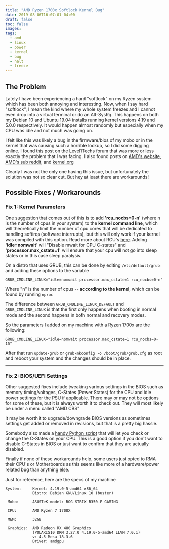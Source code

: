 ```yaml
---
title: "AMD Ryzen 1700x Softlock Kernel Bug"
date: 2019-08-06T16:07:01-04:00
draft: false
toc: false
images:
tags: 
  - amd
  - linux
  - power
  - kernel
  - bug
  - halt
  - freeze
---
```


## The Problem

Lately I have been experiencing a hard "softlock" on my Ryzen system
which has been both annoying and interesting. Now, when I say hard "softlock",
I mean the kind where my whole system freezes and I cannot even drop into a virtual terminal
or do an Alt-SysRq.
This happens on both my Debian 10 and Ubuntu 19.04 installs running kernel versions
4.19 and 5.0.0 respectively.
It would happen almost randomly but especially when my CPU was idle and not much was going on.

I felt like this was likely a bug in the firmware/bios of my mobo or
in the kernel that was causing such a horrible lockup, so I did
some digging online. I found [this](https://forum.level1techs.com/t/random-freezes-on-ryzen-in-linux-even-if-linux-is-in-vm/138913/11)
post on the Level1Techs forum that was more or less exactly the problem that I was facing.
I also found posts on [AMD's website](https://community.amd.com/thread/225795),
[AMD's sub reddit](https://www.reddit.com/r/Amd/comments/7skc45/when_is_amd_finally_going_to_fix_linux_crashing/),
and [kernel.org](https://bugzilla.kernel.org/show_bug.cgi?id=196683)

Clearly I was not the only one having this issue, but unfortunately the solution
was not so clear cut. But hey at least there are workarounds!

## Possible Fixes / Workarounds

### Fix 1: Kernel Parameters

One suggestion that comes out of this is to add
**'rcu_nocbs=0-n'** (where n is the number of cpus in your system)
to the **kernel command line**, which will theoretically
limit the number of cpu cores that will be dedicated to handling softirqs (software
interrupts), but this will only work if your kernel was compiled with this option.
Read more about RCU's [here](https://utcc.utoronto.ca/~cks/space/blog/linux/KernelRcuNocbsMeaning).
Adding **'idle=nomwait'** will "Disable mwait for CPU C-states" and **'processor.max_cstate=1'**
will ensure that your cpu will not go into sleep states or in this case sleep paralysis.

On a distro that uses GRUB, this can be done by editing `/etc/default/grub`
and adding these options to the variable

```shell
GRUB_CMDLINE_LINUX="idle=nomwait processor.max_cstate=1 rcu_nocbs=0-n"
```

Where "n" is the number of cpus -- **according to the kernel**, which can be found by running `nproc`

The difference between `GRUB_CMDLINE_LINUX_DEFAULT` and `GRUB_CMDLINE_LINUX` is that the first
only happens when booting in normal mode and the second happens in both normal and recovery modes.

So the parameters I added on my machine with a Ryzen 1700x are the following:

```shell
GRUB_CMDLINE_LINUX="idle=nomwait processor.max_cstate=1 rcu_nocbs=0-15"
```

After that run `update-grub` or `grub-mkconfig -o /boot/grub/grub.cfg` as root and reboot your system and the changes should be in place.

---

### Fix 2: BIOS/UEFI Settings

Other suggested fixes include tweaking various settings in the BIOS
such as memory timing/voltages, C-States (Power States) for the CPU
and idle power settings for the PSU if applicable.
There may or may not be options for some of these, but it is always
worth it to check out. They will most likely be under a menu called "AMD CBS"

It may be worth it to upgrade/downgrade BIOS versions as sometimes
settings get added or removed in revisions, but that is a pretty big hassle.

Somebody also made a [handy Python script](https://github.com/r4m0n/ZenStates-Linux)
that will let you check or change the C-States on your CPU.
This is a good option if you don't want to disable C-States in BIOS or just
want to confirm that they are actually disabled.

Finally if none of these workarounds help, some users just
opted to RMA their CPU's or Motherboards as this seems
like more of a hardware/power related bug than anything
else.

Just for reference, here are the specs of my machine

```config
System:     Kernel: 4.19.0-5-amd64 x86_64
            Distro: Debian GNU/Linux 10 (buster)

 Mobo:      ASUSTeK model: ROG STRIX B350-F GAMING

 CPU:       AMD Ryzen 7 1700X

 MEM:       32GB

 Graphics:  AMD Radeon RX 480 Graphics
            (POLARIS10 DRM 3.27.0 4.19.0-5-amd64 LLVM 7.0.1)
            v: 4.5 Mesa 18.3.6
            Driver: amdgpu
```
